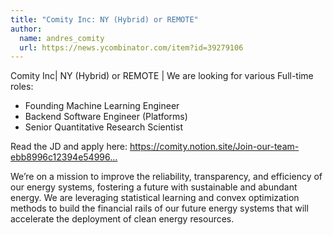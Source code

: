 ```yaml
---
title: "Comity Inc: NY (Hybrid) or REMOTE"
author:
  name: andres_comity
  url: https://news.ycombinator.com/item?id=39279106
---
```

Comity Inc| NY (Hybrid) or REMOTE | We are looking for various Full-time roles:

- Founding Machine Learning Engineer 
- Backend Software Engineer (Platforms) 
- Senior Quantitative Research Scientist

Read the JD and apply here: <a href="https:&#x2F;&#x2F;comity.notion.site&#x2F;Join-our-team-ebb8996c12394e54996b38b9e40e2f3b?pvs=4" rel="nofollow">https:&#x2F;&#x2F;comity.notion.site&#x2F;Join-our-team-ebb8996c12394e54996...</a>

We’re on a mission to improve the reliability, transparency, and efficiency of our energy systems, fostering a future with sustainable and abundant energy. We are leveraging statistical learning and convex optimization methods to build the financial rails of our future energy systems that will accelerate the deployment of clean energy resources.
